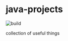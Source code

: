 # java-projects

![build](https://github.com/alexanderankin/java-projects/actions/workflows/check.yaml/badge.svg)

collection of useful things
